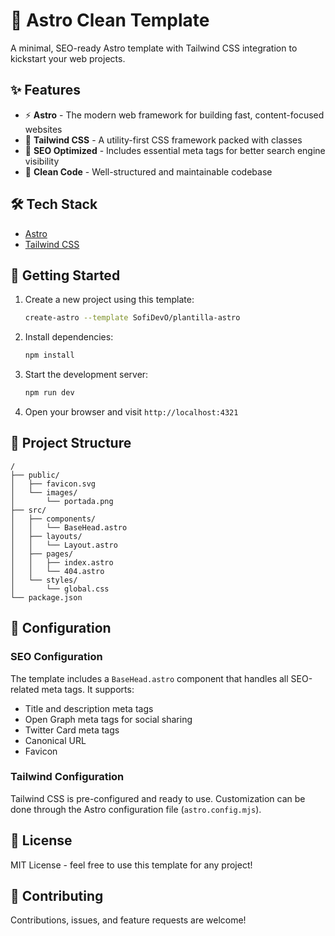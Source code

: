 # 🚀 Astro Clean Template

A minimal, SEO-ready Astro template with Tailwind CSS integration to kickstart your web projects.

## ✨ Features

- ⚡️ **Astro** - The modern web framework for building fast, content-focused websites
- 🎨 **Tailwind CSS** - A utility-first CSS framework packed with classes
- 🔎 **SEO Optimized** - Includes essential meta tags for better search engine visibility
- 📝 **Clean Code** - Well-structured and maintainable codebase

## 🛠️ Tech Stack

- [Astro](https://astro.build)
- [Tailwind CSS](https://tailwindcss.com)

## 🚀 Getting Started

1. Create a new project using this template:
   ```bash
   create-astro --template SofiDevO/plantilla-astro
   ```

2. Install dependencies:
   ```bash
   npm install
   ```

3. Start the development server:
   ```bash
   npm run dev
   ```

4. Open your browser and visit `http://localhost:4321`

## 📁 Project Structure

```
/
├── public/
│   ├── favicon.svg
│   └── images/
│       └── portada.png
├── src/
│   ├── components/
│   │   └── BaseHead.astro
│   ├── layouts/
│   │   └── Layout.astro
│   ├── pages/
│   │   ├── index.astro
│   │   └── 404.astro
│   └── styles/
│       └── global.css
└── package.json
```

## 🔧 Configuration

### SEO Configuration

The template includes a `BaseHead.astro` component that handles all SEO-related meta tags. It supports:

- Title and description meta tags
- Open Graph meta tags for social sharing
- Twitter Card meta tags
- Canonical URL
- Favicon

### Tailwind Configuration

Tailwind CSS is pre-configured and ready to use. Customization can be done through the Astro configuration file (`astro.config.mjs`).

## 📝 License

MIT License - feel free to use this template for any project!

## 🤝 Contributing

Contributions, issues, and feature requests are welcome!
